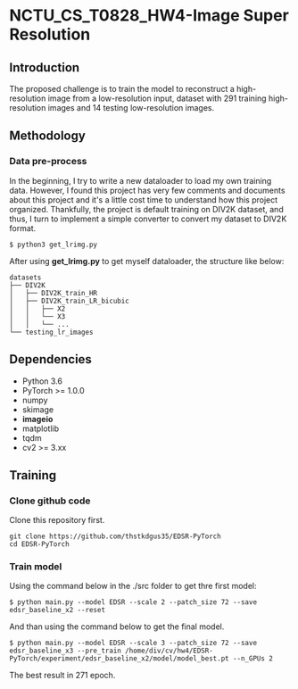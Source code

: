 # NCTU_CS_T0828_HW4-Image Super Resolution
## Introduction
The proposed challenge is to train the model to reconstruct a high-resolution image from a low-resolution input, dataset with 291 training high-resolution images and 14 testing low-resolution images.
## Methodology
### Data pre-process
In the beginning, I try to write a new dataloader to load my own training data. However, I found this project has very few comments and documents about this project and it's a little cost time to understand how this project organized. Thankfully, the project is default training on DIV2K dataset, and thus, I turn to implement a simple converter to convert my dataset to DIV2K format.
```
$ python3 get_lrimg.py
```
After using **get_lrimg.py** to get myself dataloader, the structure like below:
```
datasets
├── DIV2K
│   ├── DIV2K_train_HR
│   ├── DIV2K_train_LR_bicubic
│   │   ├── X2
│   │   └── X3
│   │   └── ...
└── testing_lr_images
```
## Dependencies
* Python 3.6
* PyTorch >= 1.0.0
* numpy
* skimage
* **imageio**
* matplotlib
* tqdm
* cv2 >= 3.xx 

## Training
### Clone github code
Clone this repository first.
```
git clone https://github.com/thstkdgus35/EDSR-PyTorch
cd EDSR-PyTorch
```
### Train model
Using the command below in the ./src folder to get thre first model:
```
$ python main.py --model EDSR --scale 2 --patch_size 72 --save edsr_baseline_x2 --reset
```
And than using the command below to get the final model. 
```
$ python main.py --model EDSR --scale 3 --patch_size 72 --save edsr_baseline_x3 --pre_train /home/div/cv/hw4/EDSR-PyTorch/experiment/edsr_baseline_x2/model/model_best.pt --n_GPUs 2
```
The best result in 271 epoch.

